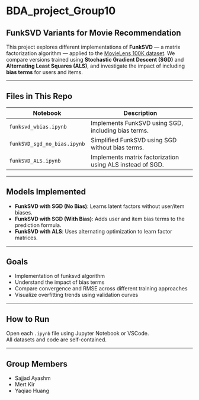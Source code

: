 # BDA_project_Group10

## FunkSVD Variants for Movie Recommendation

This project explores different implementations of **FunkSVD** — a matrix factorization algorithm — applied to the [MovieLens 100K dataset](https://grouplens.org/datasets/movielens/100k/). We compare versions trained using **Stochastic Gradient Descent (SGD)** and **Alternating Least Squares (ALS)**, and investigate the impact of including **bias terms** for users and items.

---

## Files in This Repo

| Notebook                              | Description                                                  |
|---------------------------------------|--------------------------------------------------------------|
| `funksvd_wbias.ipynb`                 | Implements FunkSVD using SGD, including bias terms.          |
| `funkSVD_sgd_no_bias.ipynb`           | Simplified FunkSVD using SGD without bias terms.             |
| `funkSVD_ALS.ipynb`                   | Implements matrix factorization using ALS instead of SGD.    |

---

## Models Implemented

- **FunkSVD with SGD (No Bias)**: Learns latent factors without user/item biases.
- **FunkSVD with SGD (With Bias)**: Adds user and item bias terms to the prediction formula.
- **FunkSVD with ALS**: Uses alternating optimization to learn factor matrices.

---

## Goals

- Implementation of funksvd algorithm
- Understand the impact of bias terms
- Compare convergence and RMSE across different training approaches
- Visualize overfitting trends using validation curves

---

## How to Run

Open each `.ipynb` file using Jupyter Notebook or VSCode.  
All datasets and code are self-contained.

---

## Group Members

- Sajjad Ayashm  
- Mert Kir  
- Yaqiao Huang
